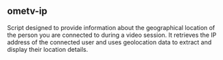 ## ometv-ip
Script designed to provide information about the geographical location of the person you are connected to during a video session. It retrieves the IP address of the connected user and uses geolocation data to extract and display their location details.

